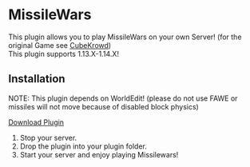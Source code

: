 # MissileWars 
  
This plugin allows you to play MissileWars on your own Server! (for the original Game see [CubeKrowd](https://cubekrowd.net))    
This plugin supports 1.13.X-1.14.X! 
  
## Installation  
  
NOTE: This plugin depends on WorldEdit! (please do not use FAWE or missiles will not move because of disabled block physics)

[Download Plugin](https://git.linux4.de/Linux4/MissileWars/releases)
  
1. Stop your server.  
2. Drop the plugin into your plugin folder.  
4. Start your server and enjoy playing Missilewars!  
